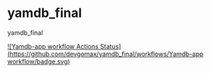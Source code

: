 # yamdb_final
yamdb_final

[![Yamdb-app workflow Actions Status](https://github.com/devgomax/yamdb_final/workflows/Yamdb-app workflow/badge.svg)](https://github.com/devgomax/yamdb_final/actions)